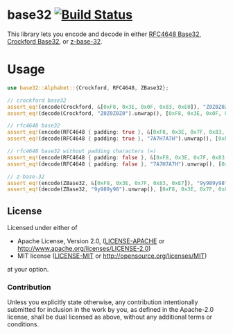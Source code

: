 # base32 [![Build Status](https://travis-ci.org/andreasots/base32.svg?branch=master)](https://travis-ci.org/andreasots/base32)

This library lets you encode and decode in either [RFC4648 Base32](http://en.wikipedia.org/wiki/Base32#RFC_4648_Base32_alphabet), [Crockford Base32](http://en.wikipedia.org/wiki/Base32#Crockford.27s_Base32), or [z-base-32](https://en.wikipedia.org/wiki/Base32#z-base-32).

# Usage

```rust
use base32::Alphabet::{Crockford, RFC4648, ZBase32};

// crockford base32
assert_eq!(encode(Crockford, &[0xF8, 0x3E, 0x0F, 0x83, 0xE0]), "Z0Z0Z0Z0");
assert_eq!(decode(Crockford, "Z0Z0Z0Z0").unwrap(), [0xF8, 0x3E, 0x0F, 0x83, 0xE0]);

// rfc4648 base32
assert_eq!(encode(RFC4648 { padding: true }, &[0xF8, 0x3E, 0x7F, 0x83, 0xE7]), "7A7H7A7H");
assert_eq!(decode(RFC4648 { padding: true }, "7A7H7A7H").unwrap(), [0xF8, 0x3E, 0x7F, 0x83, 0xE7]);

// rfc4648 base32 without padding characters (=)
assert_eq!(encode(RFC4648 { padding: false }, &[0xF8, 0x3E, 0x7F, 0x83, 0xE7]), "7A7H7A7H");
assert_eq!(decode(RFC4648 { padding: false }, "7A7H7A7H").unwrap(), [0xF8, 0x3E, 0x7F, 0x83, 0xE7]);

// z-base-32
assert_eq!(encode(ZBase32, &[0xF8, 0x3E, 0x7F, 0x83, 0xE7]), "9y989y98");
assert_eq!(decode(ZBase32, "9y989y98").unwrap(), [0xF8, 0x3E, 0x7F, 0x83, 0xE7]);
```

## License

Licensed under either of

 * Apache License, Version 2.0, ([LICENSE-APACHE](LICENSE-APACHE) or http://www.apache.org/licenses/LICENSE-2.0)
 * MIT license ([LICENSE-MIT](LICENSE-MIT) or http://opensource.org/licenses/MIT)

at your option.

### Contribution

Unless you explicitly state otherwise, any contribution intentionally
submitted for inclusion in the work by you, as defined in the Apache-2.0
license, shall be dual licensed as above, without any additional terms or
conditions.
